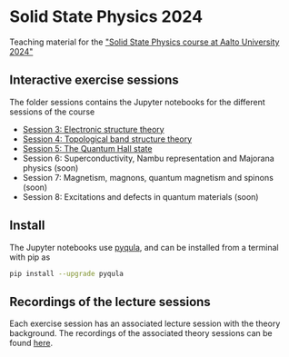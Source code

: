 # Solid State Physics 2024
Teaching material for the ["Solid State Physics course at Aalto University 2024"](https://mycourses.aalto.fi/course/view.php?id=38577#section-0)

## Interactive exercise sessions
The folder sessions contains the Jupyter notebooks for the different sessions of the course
- [Session 3: Electronic structure theory](https://github.com/joselado/SolidStatePhysics2024/blob/main/notebooks/session3.ipynb)
- [Session 4: Topological band structure theory](https://github.com/joselado/SolidStatePhysics2024/blob/main/notebooks/session4.ipynb)
- [Session 5: The Quantum Hall state](https://github.com/joselado/SolidStatePhysics2024/blob/main/notebooks/session5.ipynb)
- Session 6: Superconductivity, Nambu representation and Majorana physics (soon)
- Session 7: Magnetism, magnons, quantum magnetism and spinons (soon)
- Session 8: Excitations and defects in quantum materials (soon)

## Install
The Jupyter notebooks use [pyqula](https://github.com/joselado/pyqula), and can be installed from a terminal with pip as

```bash
pip install --upgrade pyqula
```

## Recordings of the lecture sessions
Each exercise session has an associated lecture session with the theory background. The recordings of the associated theory sessions can be found [here](https://www.youtube.com/playlist?list=PLFe4plnPHPtFUzzSO0DkLyh41DjiwdYAa).
